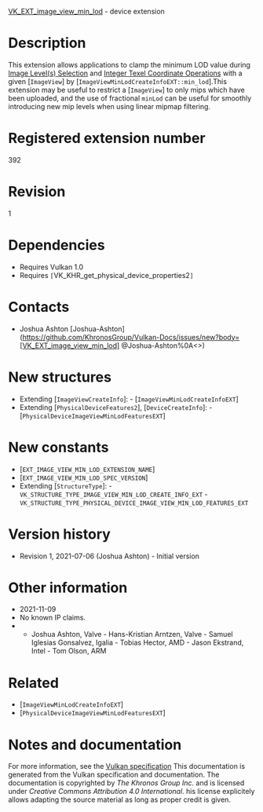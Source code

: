 [VK_EXT_image_view_min_lod](https://www.khronos.org/registry/vulkan/specs/1.3-extensions/man/html/VK_EXT_image_view_min_lod.html) - device extension

# Description
This extension allows applications to clamp the minimum LOD value during
[Image Level(s) Selection](https://www.khronos.org/registry/vulkan/specs/1.3-extensions/html/vkspec.html#textures-image-level-selection) and
[Integer Texel Coordinate
Operations](https://www.khronos.org/registry/vulkan/specs/1.3-extensions/html/vkspec.html#textures-integer-coordinate-operations) with a given [`ImageView`] by
[`ImageViewMinLodCreateInfoEXT::min_lod`].This extension may be useful to restrict a [`ImageView`] to only mips
which have been uploaded, and the use of fractional `minLod` can be
useful for smoothly introducing new mip levels when using linear mipmap
filtering.

# Registered extension number
392

# Revision
1

# Dependencies
- Requires Vulkan 1.0
- Requires `[`VK_KHR_get_physical_device_properties2`]`

# Contacts
- Joshua Ashton [Joshua-Ashton](https://github.com/KhronosGroup/Vulkan-Docs/issues/new?body=[VK_EXT_image_view_min_lod] @Joshua-Ashton%0A<<Here describe the issue or question you have about the VK_EXT_image_view_min_lod extension>>)

# New structures
- Extending [`ImageViewCreateInfo`]:  - [`ImageViewMinLodCreateInfoEXT`] 
- Extending [`PhysicalDeviceFeatures2`], [`DeviceCreateInfo`]:  - [`PhysicalDeviceImageViewMinLodFeaturesEXT`]

# New constants
- [`EXT_IMAGE_VIEW_MIN_LOD_EXTENSION_NAME`]
- [`EXT_IMAGE_VIEW_MIN_LOD_SPEC_VERSION`]
- Extending [`StructureType`]:  - `VK_STRUCTURE_TYPE_IMAGE_VIEW_MIN_LOD_CREATE_INFO_EXT`  - `VK_STRUCTURE_TYPE_PHYSICAL_DEVICE_IMAGE_VIEW_MIN_LOD_FEATURES_EXT`

# Version history
- Revision 1, 2021-07-06 (Joshua Ashton)  - Initial version

# Other information
* 2021-11-09
* No known IP claims.
*   - Joshua Ashton, Valve  - Hans-Kristian Arntzen, Valve  - Samuel Iglesias Gonsalvez, Igalia  - Tobias Hector, AMD  - Jason Ekstrand, Intel  - Tom Olson, ARM

# Related
- [`ImageViewMinLodCreateInfoEXT`]
- [`PhysicalDeviceImageViewMinLodFeaturesEXT`]

# Notes and documentation
For more information, see the [Vulkan specification](https://www.khronos.org/registry/vulkan/specs/1.3-extensions/html/vkspec.html)
This documentation is generated from the Vulkan specification and documentation.
The documentation is copyrighted by *The Khronos Group Inc.* and is licensed under *Creative Commons Attribution 4.0 International*.
his license explicitely allows adapting the source material as long as proper credit is given.
        